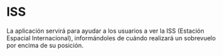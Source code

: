 # ISS
La aplicación servirá para ayudar a los usuarios a ver la ISS (Estación Espacial Internacional), informándoles de cuándo realizará un sobrevuelo por encima de su posición.
